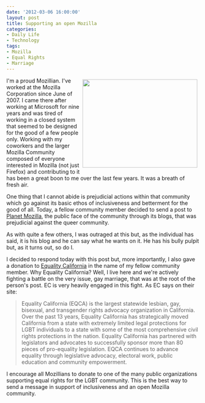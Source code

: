 ```yaml
---
date: '2012-03-06 16:00:00'
layout: post
title: Supporting an open Mozilla
categories:
- Daily Life
- Technology
tags:
- Mozilla
- Equal Rights
- Marriage
---
```

<img src="http://www.openbuddha.com/images/550x-mozilla-dinosaur-logo.png" width="300" height="231" align="right" hspace="5" vspace="5">I'm a proud Mozillian. I've worked at the Mozilla Corporation since June of 2007. I came there after working at Microsoft for nine years and was tired of working in a closed system that seemed to be designed for the good of a few people only. Working with my coworkers and the larger Mozilla Community composed of everyone interested in Mozilla (not just Firefox) and contributing to it has been a great boon to me over the last few years. It was a breath of fresh air.

One thing that I cannot abide is prejudicial actions within that community which go against its basic ethos of inclusiveness and betterment for the good of all. Today, a fellow community member decided to send a post to [Planet Mozilla](http://planet.mozilla.org), the public face of the community through its blogs, that was prejudicial against the queer community.

As with quite a few others, I was outraged at this but, as the individual has said, it is his blog and he can say what he wants on it. He has his bully pulpit but, as it turns out, so do I. 

I decided to respond today with this post but, more importantly, I also gave a donation to [Equality California](http://www.eqca.org) in the name of my fellow community member. Why Equality California? Well, I live here and we're actively fighting a battle on the very issue, gay marriage, that was at the root of the person's post. EC is very heavily engaged in this fight. As EC says on their site:

> Equality California (EQCA) is the largest statewide lesbian, gay, bisexual, and transgender rights advocacy organization in California. Over the past 13 years, Equality California has strategically moved California from a state with extremely limited legal protections for LGBT individuals to a state with some of the most comprehensive civil rights protections in the nation. Equality California has partnered with legislators and advocates to successfully sponsor more than 80 pieces of pro-equality legislation. EQCA continues to advance equality through legislative advocacy, electoral work, public education and community empowerment.

I encourage all Mozillians to donate to one of the many public organizations supporting equal rights for the LGBT community. This is the best way to send a message in support of inclusiveness and an open Mozilla community.
